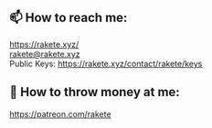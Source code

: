 ## 📫 How to reach me:
https://rakete.xyz/ \
rakete@rakete.xyz \
Public Keys: https://rakete.xyz/contact/rakete/keys

## 💸 How to throw money at me:
https://patreon.com/rakete
